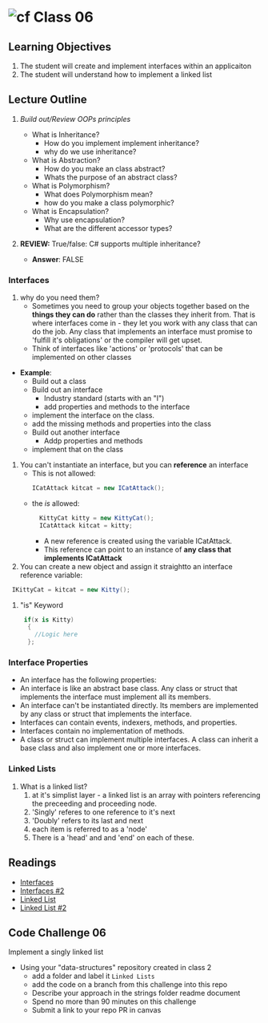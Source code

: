 # ![cf](http://i.imgur.com/7v5ASc8.png) Class 06

## Learning Objectives
1. The student will create and implement interfaces within an applicaiton
2. The student will understand how to implement a linked list

## Lecture Outline
   
1. *Build out/Review OOPs principles*
   - What is Inheritance?
     - How do you implement implement inheritance?
     - why do we use inheritance?
   - What is Abstraction?
     - How do you make an class abstract?
     - Whats the purpose of an abstract class?
   - What is Polymorphism?
     - What does Polymorphism mean?
     - how do you make a class polymorphic?
   - What is Encapsulation?
     - Why use encapsulation?
     - What are the different accessor types?

1. **REVIEW:** True/false: C# supports multiple inheritance?
      - **Answer**: FALSE

### **Interfaces**
   1. why do you need them?
      - Sometimes you need to group your objects together based on the **things they can do** rather than the classes they inherit from.
      That is where interfaces come in - they let you work with any class that can do the job. 
      Any class that implements an interface must promise to 'fulfill it's obligations' or the compiler will get upset. 
      - Think of interfaces like 'actions' or 'protocols' that can be implemented on other classes
   - **Example**:
      - Build out a class
      - Build out an interface
        - Industry standard (starts with an "I")
        - add properties and methods to the interface
      - implement the interface on the class.
      - add the missing methods and properties into the class
      - Build out another interface
        - Addp properties and methods
      - implement that on the class

   1. You can't instantiate an interface, but you can **reference** an interface
        - This is not allowed:
            ```csharp
            ICatAttack kitcat = new ICatAttack();
            ```
        - the *is* allowed:
          ```csharp 
            KittyCat kitty = new KittyCat();
            ICatAttack kitcat = kitty;
           ```
            - A new reference is created using the variable ICatAttack.
            - This reference can point to an instance of **any class that implements ICatAttack**
   1. You can create a new object and assign it straightto an interface reference variable:
   ```csharp
    IKittyCat = kitcat = new Kitty();
   ```

   1. "is" Keyword
      ```csharp
       if(x is Kitty)
        {
          //Logic here
        };
         ```

### Interface Properties

- An interface has the following properties:
- An interface is like an abstract base class. Any class or struct that implements the interface must implement all its members.
- An interface can't be instantiated directly. Its members are implemented by any class or struct that implements the interface.
- Interfaces can contain events, indexers, methods, and properties.
- Interfaces contain no implementation of methods.
- A class or struct can implement multiple interfaces. A class can inherit a base class and also implement one or more interfaces.
   


### Linked Lists
  1. What is a linked list?
     1. at it's simplist layer - a linked list is an array with pointers referencing the preceeding and proceeding node.  
     2. 'Singly' referes to one reference to it's next
     3. 'Doubly' refers to its last and next
     4. each item is referred to as a 'node'
     5. There is a 'head' and and 'end' on each of these. 
     

## Readings
- [Interfaces](https://docs.microsoft.com/en-us/dotnet/csharp/programming-guide/interfaces/)
- [Interfaces #2](https://docs.microsoft.com/en-us/dotnet/csharp/language-reference/keywords/interface)
- [Linked List](https://www.wikiwand.com/en/Linked_list)
- [Linked List #2](https://www.cs.cmu.edu/~adamchik/15-121/lectures/Linked%20Lists/linked%20lists.html)
   
## Code Challenge 06
Implement a singly linked list
- Using your "data-structures" repository created in class  2
  - add a folder and label it `Linked Lists`
  - add the code on a branch from this challenge into this repo
  - Describe your approach in the strings folder readme document
  - Spend no more than 90 minutes on this challenge
  - Submit a link to your repo PR in canvas